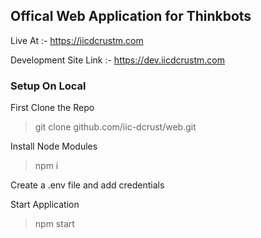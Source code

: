 ## Offical Web Application for Thinkbots

Live At :- https://iicdcrustm.com

Development Site Link :- https://dev.iicdcrustm.com

### Setup On Local

First Clone the Repo

> git clone github.com/iic-dcrust/web.git

Install Node Modules

> npm i

Create a .env file and add credentials

Start Application

> npm start
